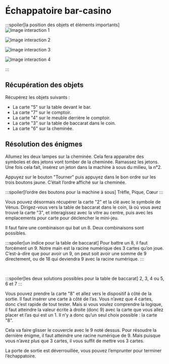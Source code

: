 # Échappatoire bar-casino

:::spoiler[la position des objets et éléments importants]
![Image interaction 1](/assets/jeu/999/guide/echappatoires/bar_casino/interaction_1.webp)

![Image interaction 2](/assets/jeu/999/guide/echappatoires/bar_casino/interaction_2.webp)

![Image interaction 3](/assets/jeu/999/guide/echappatoires/bar_casino/interaction_3.webp)

![Image interaction 4](/assets/jeu/999/guide/echappatoires/bar_casino/interaction_4.webp)

:::

## Récupération des objets

Récupérez les objets suivants :
- La carte "5" sur la table devant le bar.
- La carte "7" sur le comptoir.
- La carte "4" sur le meuble derrière le comptoir.
- La carte "3" sur la table de baccarat dans le coin.
- La carte "6" sur la cheminée.


## Résolution des énigmes

Allumez les deux lampes sur la cheminée. Cela fera apparaitre des symboles et des jetons vont tomber de la cheminée. Ramassez les jetons. Une fois cela fait, insérez un jeton dans la machine à sous du milieu, la n°2.

Appuyez sur le bouton "Tourner" puis appuyez dans le bon ordre sur les trois boutons jaune. C’était l’ordre affiché sur la cheminée.

:::spoiler[l’ordre des boutons pour la machine à sous]
Trèfle, Pique, Cœur
:::

Vous pouvez désormais récupérer la carte "2" et la clé avec le symbole de Vénus. Dirigez-vous vers la table de baccarat dans le coin, là où vous avez trouvé la carte "3", et interagissez avec la vitre au centre, puis avec les emplacements pour carte pour déclencher le mini-jeu.

Il faut faire une combinaison qui bat un 8. Deux combinaisons sont possibles.

:::spoiler[un indice pour la table de baccarat]
Pour battre un 8, il faut forcément un 9. Notre main est la racine numérique des 3 cartes qu’on joue. C’est-à-dire que pour avoir un 9, on peut soit avoir une somme de 9 directement, ou de 18 qui deviendra 9 avec la racine numérique.
:::

<br>

:::spoiler[les deux solutions possibles pour la table de baccarat]
2, 3, 4 ou 5, 6 et 7
:::

Vous pouvez prendre la carte "8" et allez vers le dispositif à côté de la sortie. Il faut insérer une carte à côté de l’as. Vous n’avez que 4 cartes, donc c’est rapide de tout tester. Mais si vous voulez comprendre la logique, il faut atteindre la valeur écrite à droite (donc 9) avec la carte que vous allez placer et l’as qui est un 1. Il n’y a donc qu’un seul choix possible : la carte "8".

Cela va faire glisser le couvercle avec le 9 noté dessus. Pour résoudre la dernière énigme, il faut atteindre une racine numérique de 9. Mais puisque vous n’avez plus que 3 cartes, il vous suffit de mettre vos 3 cartes.

La porte de sortie est déverrouillée, vous pouvez l’emprunter pour terminer l’échappatoire.